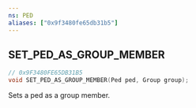 ```yaml
---
ns: PED
aliases: ["0x9f3480fe65db31b5"]
---
```

## SET_PED_AS_GROUP_MEMBER

```c
// 0x9F3480FE65DB31B5
void SET_PED_AS_GROUP_MEMBER(Ped ped, Group group);
```

Sets a ped as a group member.

